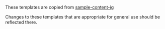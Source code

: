 These templates are copied from [sample-content-ig](https://github.com/cqframework/sample-content-ig)

Changes to these templates that are appropriate for general use should be reflected there.
